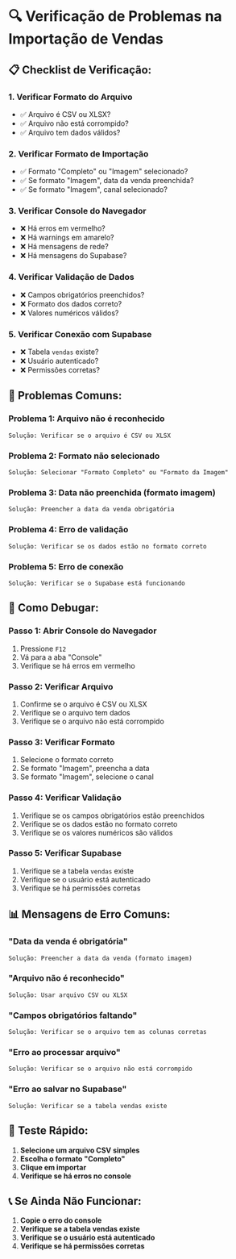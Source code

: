 # 🔍 **Verificação de Problemas na Importação de Vendas**

## 📋 **Checklist de Verificação:**

### 1. **Verificar Formato do Arquivo**
- ✅ Arquivo é CSV ou XLSX?
- ✅ Arquivo não está corrompido?
- ✅ Arquivo tem dados válidos?

### 2. **Verificar Formato de Importação**
- ✅ Formato "Completo" ou "Imagem" selecionado?
- ✅ Se formato "Imagem", data da venda preenchida?
- ✅ Se formato "Imagem", canal selecionado?

### 3. **Verificar Console do Navegador**
- ❌ Há erros em vermelho?
- ❌ Há warnings em amarelo?
- ❌ Há mensagens de rede?
- ❌ Há mensagens do Supabase?

### 4. **Verificar Validação de Dados**
- ❌ Campos obrigatórios preenchidos?
- ❌ Formato dos dados correto?
- ❌ Valores numéricos válidos?

### 5. **Verificar Conexão com Supabase**
- ❌ Tabela `vendas` existe?
- ❌ Usuário autenticado?
- ❌ Permissões corretas?

## 🚨 **Problemas Comuns:**

### **Problema 1: Arquivo não é reconhecido**
```
Solução: Verificar se o arquivo é CSV ou XLSX
```

### **Problema 2: Formato não selecionado**
```
Solução: Selecionar "Formato Completo" ou "Formato da Imagem"
```

### **Problema 3: Data não preenchida (formato imagem)**
```
Solução: Preencher a data da venda obrigatória
```

### **Problema 4: Erro de validação**
```
Solução: Verificar se os dados estão no formato correto
```

### **Problema 5: Erro de conexão**
```
Solução: Verificar se o Supabase está funcionando
```

## 🔧 **Como Debugar:**

### **Passo 1: Abrir Console do Navegador**
1. Pressione `F12`
2. Vá para a aba "Console"
3. Verifique se há erros em vermelho

### **Passo 2: Verificar Arquivo**
1. Confirme se o arquivo é CSV ou XLSX
2. Verifique se o arquivo tem dados
3. Verifique se o arquivo não está corrompido

### **Passo 3: Verificar Formato**
1. Selecione o formato correto
2. Se formato "Imagem", preencha a data
3. Se formato "Imagem", selecione o canal

### **Passo 4: Verificar Validação**
1. Verifique se os campos obrigatórios estão preenchidos
2. Verifique se os dados estão no formato correto
3. Verifique se os valores numéricos são válidos

### **Passo 5: Verificar Supabase**
1. Verifique se a tabela `vendas` existe
2. Verifique se o usuário está autenticado
3. Verifique se há permissões corretas

## 📊 **Mensagens de Erro Comuns:**

### **"Data da venda é obrigatória"**
```
Solução: Preencher a data da venda (formato imagem)
```

### **"Arquivo não é reconhecido"**
```
Solução: Usar arquivo CSV ou XLSX
```

### **"Campos obrigatórios faltando"**
```
Solução: Verificar se o arquivo tem as colunas corretas
```

### **"Erro ao processar arquivo"**
```
Solução: Verificar se o arquivo não está corrompido
```

### **"Erro ao salvar no Supabase"**
```
Solução: Verificar se a tabela vendas existe
```

## 🎯 **Teste Rápido:**

1. **Selecione um arquivo CSV simples**
2. **Escolha o formato "Completo"**
3. **Clique em importar**
4. **Verifique se há erros no console**

## 📞 **Se Ainda Não Funcionar:**

1. **Copie o erro do console**
2. **Verifique se a tabela vendas existe**
3. **Verifique se o usuário está autenticado**
4. **Verifique se há permissões corretas**
